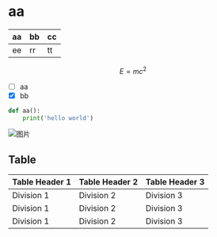# aa

| aa | bb | cc |
| -- | -- | --|
| ee | rr | tt |

$$ E=mc^2 $$



- [ ] aa
- [x] bb

```python
def aa():
    print('hello world')
```

![图片]()

## Table

| Table Header 1 | Table Header 2 | Table Header 3 |
| --- | --- | --- |
| Division 1 | Division 2 | Division 3 |
| Division 1 | Division 2 | Division 3 |
| Division 1 | Division 2 | Division 3 |